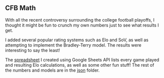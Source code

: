 ## CFB Math

With all the recent controversy surrounding the college football playoffs, I thought it might be fun to crunch my own numbers just to see what results I get.

I added several popular rating systems such as Elo and SoV, as well as attempting to implement the Bradley-Terry model. The results were interesting to say the least!

The [spreadsheet](https://docs.google.com/spreadsheets/d/1ZNrG9KXu2seOHq_aFIenB4l1lQAf3DTsaAKWERIA9pU/edit?usp=sharing) I created using Google Sheets API lists every game played and resulting Elo calculations, as well as some other fun stuff! The rest of the numbers and models are in the [json](/json) folder.